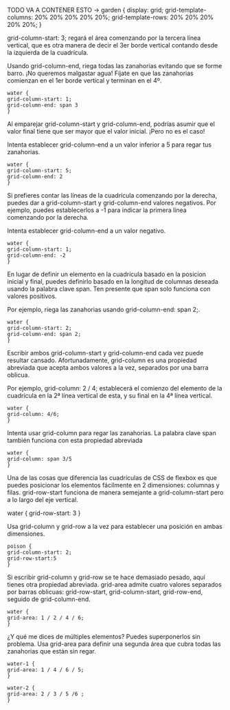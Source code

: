 
TODO VA A CONTENER ESTO  -> garden {
                        display: grid;
                        grid-template-columns: 20% 20% 20% 20% 20%;
                        grid-template-rows: 20% 20% 20% 20% 20%;
                        }

grid-column-start: 3; regará el área comenzando por la tercera línea vertical, 
que es otra manera de decir el 3er borde vertical contando desde la izquierda de la cuadrícula.

Usando grid-column-end, riega todas las zanahorias evitando que se forme barro. ¡No queremos malgastar agua! Fíjate en que las zanahorias comienzan en el 1er borde vertical y terminan en el 4º.

    water {
    grid-column-start: 1;
    grid-column-end: span 3
    }


Al emparejar grid-column-start y grid-column-end, podrías asumir que el valor final tiene que ser mayor que el valor inicial. ¡Pero no es el caso!

Intenta establecer grid-column-end a un valor inferior a 5 para regar tus zanahorias.

    water {
    grid-column-start: 5;
    grid-column-end: 2
    }


Si prefieres contar las líneas de la cuadrícula comenzando por la derecha, puedes dar a grid-column-start y grid-column-end valores negativos. Por ejemplo, puedes establecerlos a -1 para indicar la primera línea comenzando por la derecha.

Intenta establecer grid-column-end a un valor negativo.

    water {
    grid-column-start: 1;
    grid-column-end: -2
    }


En lugar de definir un elemento en la cuadrícula basado en la posicion inicial y final, puedes definirlo basado en la longitud de columnas deseada usando la palabra clave span. Ten presente que span solo funciona con valores positivos.

Por ejemplo, riega las zanahorias usando grid-column-end: span 2;.

    water {
    grid-column-start: 2;
    grid-column-end: span 2;
    }


Escribir ambos grid-column-start y grid-column-end cada vez puede resultar cansado. Afortunadamente, grid-column es una propiedad abreviada que acepta ambos valores a la vez, separados por una barra oblicua.

Por ejemplo, grid-column: 2 / 4; establecerá el comienzo del elemento de la cuadrícula en la 2ª línea vertical de esta, y su final en la 4ª línea vertical.

    water {
    grid-column: 4/6;
    }


Intenta usar grid-column para regar las zanahorias. La palabra clave span también funciona con esta propiedad abreviada

    water {
    grid-column: span 3/5
    }

Una de las cosas que diferencia las cuadrículas de CSS de flexbox es que puedes posicionar los elementos 
fácilmente en 2 dimensiones: columnas y filas. grid-row-start funciona de manera semejante a 
grid-column-start pero a lo largo del eje vertical.

water {
grid-row-start: 3
}


Usa grid-column y grid-row a la vez para establecer una posición en ambas dimensiones.

    poison {
    grid-column-start: 2;
    grid-row-start:5
    }

Si escribir grid-column y grid-row se te hace demasiado pesado, aquí tienes otra propiedad abreviada. grid-area admite cuatro valores separados por barras oblicuas: grid-row-start, grid-column-start, grid-row-end, seguido de grid-column-end.

    water {
    grid-area: 1 / 2 / 4 / 6;
    }

¿Y qué me dices de múltiples elementos? Puedes superponerlos sin problema. Usa grid-area para definir una segunda área que cubra todas las zanahorias que están sin regar.

    water-1 {
    grid-area: 1 / 4 / 6 / 5;
    }

    water-2 {
    grid-area: 2 / 3 / 5 /6 ;
    }